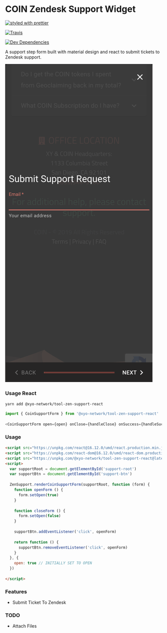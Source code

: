# COIN Zendesk Support Widget

[![styled with prettier](https://img.shields.io/badge/styled_with-prettier-ff69b4.svg)](https://github.com/prettier/prettier)
<!-- [![Greenkeeper badge](https://badges.greenkeeper.io/xylabs/tool-zen-support-react.svg)](https://greenkeeper.io/) -->
[![Travis](https://img.shields.io/travis/xylabs/tool-zen-support-react.svg)](https://travis-ci.org/xylabs/tool-zen-support-react)
<!-- [![Coveralls](https://img.shields.io/coveralls/xylabs/tool-zen-support-react.svg)](https://coveralls.io/github/xylabs/tool-zen-support-react) -->
[![Dev Dependencies](https://david-dm.org/xylabs/tool-zen-support-react/dev-status.svg)](https://david-dm.org/xylabs/tool-zen-support-react?type=dev)

A support step form built with material design and react to submit tickets to Zendesk support.

![](/screenshot.png)

### Usage React

```bash
yarn add @xyo-network/tool-zen-support-react
```

```js
import { CoinSupportForm } from '@xyo-network/tool-zen-support-react'

<CoinSupportForm open={open} onClose={handleClose} onSuccess={handleSuccess}>
```

### Usage

```html
<script src="https://unpkg.com/react@16.12.0/umd/react.production.min.js"></script>
<script src="https://unpkg.com/react-dom@16.12.0/umd/react-dom.production.min.js"></script>
<script src="https://unpkg.com/@xyo-network/tool-zen-support-react@latest/dist/support.js"></script>
<script>
  var supportRoot = document.getElementById('support-root')
  var supportBtn = document.getElementById('support-btn')

  ZenSupport.renderCoinSupportForm(supportRoot, function (form) {
    function openForm () {
      form.setOpen(true)
    }
    
    function closeForm () {
      form.setOpen(false)
    }

    supportBtn.addEventListener('click', openForm)

    return function () {
      supportBtn.removeEventListener('click', openForm)
    }
  }, { 
    open: true // INITIALLY SET TO OPEN
  })
  
</script>
```

### Features

 - Submit Ticket To Zendesk

### TODO

 - Attach Files
